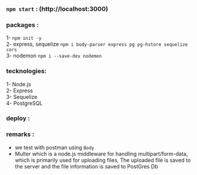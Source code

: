 ### `npm start` : (http://localhost:3000)

### packages :

1- `npm init -y` <br />
2- express, sequelize `npm i body-parser express pg pg-hstore sequelize cors` <br />
3- nodemon `npm i --save-dev nodemon`<br />

### tecknologies:

1- Node.js<br />
2- Express<br />
3- Sequelize<br />
4- PostgreSQL<br />

### deploy :


### remarks :
- we test with postman using `Body`
- Multer which is a node.js middleware for handling multipart/form-data, which is primarily used for uploading files,
 The uploaded file is saved to the server and the file information is saved to PostGres Db